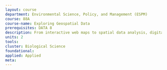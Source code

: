 ```yaml
---
layout: course 
department: Environmental Science, Policy, and Management (ESPM)
course: 88A
course-name: Exploring Geospatial Data
prerequisites: DATA 8
description: From interactive web maps to spatial data analysis, digital geographic data and information are becoming an important part of the data science landscape. Almost everything happens somewhere that can be mapped on the surface of the earth. In many cases the where matters as much to an analysis as the what and the why. Geospatial data analysis allows a researcher to consider location explicitly. This course provides an introduction to working with digital geographic data, or geospatial data. We will explore concepts of geospatial data representation, methods for acquisition, processing and analysis, and techniques for creating compelling geovisualizations. No prior knowledge is assumed or expected.
units: 2
tools: 
cluster: Biological Science
foundational: 
applied: Applied
meta: 
---
```

